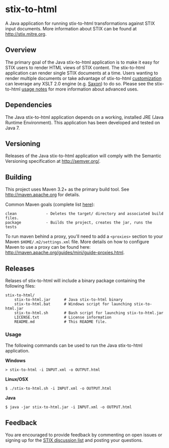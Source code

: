 # stix-to-html

A Java application for running stix-to-html transformations against
STIX input documents. More information about STIX can be found at
http://stix.mitre.org.

## Overview

The primary goal of the Java stix-to-html application is to make it easy
for STIX users to render HTML views of STIX content. The stix-to-html
application can render single STIX documents at a time. Users wanting to
render multiple documents or take advantage of stix-to-html 
[customization](https://github.com/STIXProject/stix-to-html#customization)
can leverage any XSLT 2.0 engine (e.g. [Saxon](http://saxon.sourceforge.net/))
to do so. Please see the stix-to-html 
[usage notes](https://github.com/STIXProject/stix-to-html#usage-notes) for
more information about advanced uses.


## Dependencies

The Java stix-to-html application depends on a working, installed JRE 
(Java Runtime Environment). This application has been developed and tested
on Java 7.


## Versioning

Releases of the Java stix-to-html application will comply with the 
Semantic Versioning specification at http://semver.org/.  

## Building

This project uses Maven 3.2+ as the primary build tool. See 
http://maven.apache.org for details.

Common Maven goals (complete list [here](http://maven.apache.org/guides/introduction/introduction-to-the-lifecycle.html#Lifecycle_Reference)):

    clean             - Deletes the target/ directory and associated build files.
    package           - Builds the project, creates the jar, runs the tests
    
To run maven behind a proxy, you'll need to add a `<proxies>` section to your Maven
`$HOME/.m2/settings.xml` file. More details on how to configure Maven to use a proxy
can be found here: http://maven.apache.org/guides/mini/guide-proxies.html.

## Releases

Relases of stix-to-html will include a binary package containing the following files:

```
stix-to-html/
    stix-to-html.jar      # Java stix-to-html binary
    stix-to-html.bat      # Windows script for launching stix-to-html.jar
    stix-to-html.sh       # Bash script for launching stix-to-html.jar
    LICENSE.txt           # License information
    README.md             # This README file.
```

### Usage

The following commands can be used to run the Java stix-to-html application.

**Windows**
```
> stix-to-html -i INPUT.xml -o OUTPUT.html
```

**Linux/OSX**
```
$ ./stix-to-html.sh -i INPUT.xml -o OUTPUT.html
```

**Java**
```
$ java -jar stix-to-html.jar -i INPUT.xml -o OUTPUT.html
```


## Feedback

You are encouraged to provide feedback by commenting on open issues or 
signing up for the [STIX discussion list](http://stix.mitre.org/community/registration.html)
and posting your questions.
